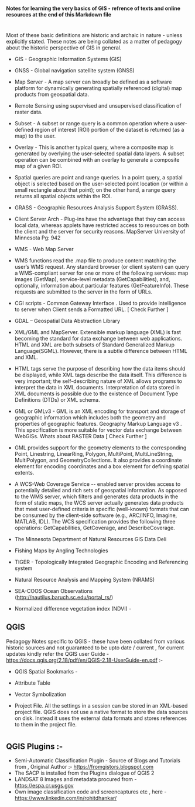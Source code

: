 
#### Notes for learning the very basics of GIS - refrence of texts and online resources at the end of this Markdown file

#

Most of these basic definitions are historic and archaic in nature - unless explicitly stated. These notes are being collated as a matter of pedagogy about the historic perspective of GIS in general. 

- GIS - Geographic Information Systems (GIS)

- GNSS - Global navigation satellite system (GNSS)

- Map Server - A map server can broadly be defined as a software platform for dynamically generating spatially referenced (digital) map products from
geospatial data.

- Remote Sensing using supervised and unsupervised classification of raster data.

- Subset - A subset or range query is a common operation where a user-defined region of interest (ROI) portion of the dataset is returned (as a map) to the user.

- Overlay - This is another typical query, where a composite map is generated by overlying the user-selected spatial data layers. A subset operation can be combined with an overlay to generate a composite map of a given ROI.

- Spatial queries are point and range queries. In a point query, a spatial object is selected based on the user-selected point location (or within a small rectangle about that point); on the other hand, a range query returns all spatial objects within the ROI.

- GRASS - Geographic Resources Analysis Support System (GRASS).

- Client Server Arch - Plug-ins have the advantage that they can access local data, whereas applets have restricted access to resources on both the client and the server for security reasons. MapServer University of Minnesota Pg: 942 

- WMS - Web Map Server

- WMS functions read the .map file to produce content matching the user’s WMS request. Any standard browser (or client system) can query a WMS-compliant server for one or more of the following services: map images (GetMap), service-level metadata (GetCapabilities), and, optionally, information about particular features (GetFeatureInfo). These requests are submitted to the server in the form of URLs.

- CGI scripts - Common Gateway Interface . Used to provide intelligence to server when Client sends a Formatted URL. [ Check Further ] 

- GDAL – Geospatial Data Abstraction Library

- XML/GML and MapServer. Extensible markup language (XML) is fast becoming the standard for data exchange between web applications. HTML and XML are
both subsets of Standard Generalized Markup Language(SGML). However, there is a subtle difference between HTML and XML. 

- HTML tags serve the purpose of describing how the data items should be displayed, while XML tags describe the data itself. This difference is
very important; the self-describing nature of XML allows programs to interpret the data in XML documents. Interpretation of data stored in XML documents is possible due to the existence of Document Type Definitions (DTDs) or XML schema.

- GML or GMLv3 - GML is an XML encoding for transport and storage of geographic information which includes both the geometry and properties of geographic features. Geography Markup Language v3 . This specification is more suitable for vector data exchange between WebGISs. Whats about RASTER Data [ Check Further ] 

- GML provides support for the geometry elements to the corresponding Point, Linestring, LinearRing, Polygon, MultiPoint, MultiLineString, MultiPolygon, and GeometryCollections. It also provides a coordinate element for encoding coordinates and a box element for defining spatial extents.

- A WCS-Web Coverage Service -- enabled server provides access to potentially detailed and rich sets of geospatial information. As opposed to the WMS server, which filters and generates data products in the form of static maps, the WCS server actually generates data products that meet user-defined criteria in specific (well-known) formats that can be consumed by the client-side software (e.g., ARC/INFO, Imagine, MATLAB, IDL). The WCS specification provides the following three operations: GetCapabilities, GetCoverage, and DescribeCoverage.

- The Minnesota Department of Natural Resources GIS Data Deli

- Fishing Maps by Angling Technologies

- TIGER - Topologically Integrated Geographic Encoding and Referencing system

- Natural Resource Analysis and Mapping System (NRAMS)

- SEA-COOS Ocean Observations (http://nautilus.baruch.sc.edu/portal_rs/)

- Normalized difference vegetation index (NDVI) - 

## QGIS 

Pedagogy Notes specific to QGIS - these have been collated from various historic sources and not guaranteed to be upto date / current , for current updates kindly refer the QGIS user Guide - https://docs.qgis.org/2.18/pdf/en/QGIS-2.18-UserGuide-en.pdf :- 

- QGIS Spatial Bookmarks - 

- Attribute Table 

- Vector Symbolization 

- Project File. All the settings in a session can be stored in an XML-based project file. QGIS does not use a native format to store the data sources on disk. Instead it uses the external data formats and stores references to them in the project file.

#

## QGIS Plugins :- 

- Semi-Automatic Classification Plugin - Source of Blogs and Tutorials from , Original Author :- https://fromgistors.blogspot.com
- The SACP is installed from the Plugins dialogue of QGIS 2 
- LANDSAT 8 Images and metadata procured from - https://espa.cr.usgs.gov
- Own image classification code and screencaptures etc , here - https://www.linkedin.com/in/rohitdhankar/

#




